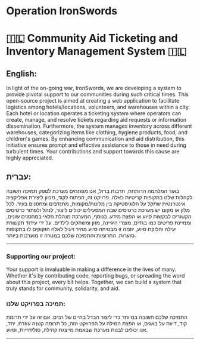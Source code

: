 # Operation IronSwords

# 🇮🇱 Community Aid Ticketing and Inventory Management System 🇮🇱

## English:

In light of the on-going war, IronSwords, we are developing a system to provide pivotal support to our communities during such critical times. This open-source project is aimed at creating a web application to facilitate logistics among hotels/locations, volunteers, and warehouses within a city. Each hotel or location operates a ticketing system where operators can create, manage, and resolve tickets regarding aid requests or information dissemination. Furthermore, the system manages inventory across different warehouses, categorizing items like clothing, hygiene products, food, and children's games. By enhancing communication and aid distribution, this initiative ensures prompt and effective assistance to those in need during turbulent times. Your contributions and support towards this cause are highly appreciated.

## עברית:

באור המלחמה הרותחת, חרבות ברזל, אנו מפתחים מערכת לספק תמיכה חשובה לקהלות שלנו בתקופות קריטיות כאלה. פרויקט זה, הפתוח לקוד, מכוון ליצירת אפליקציה אינטרנטית שתקל על הלוגיסטיקה בין מלונות/מקומות, מתנדבים ומחסנים בעיר. לכל מלון או מקום יש מערכת כרטיסים שבה המפעילים יכולים ליצור, לנהל ולפתור כרטיסים הקשורים לבקשות סיוע או הפצת מידע. בנוסף, המערכת מנהלת מלאי במחסנים שונים, וממיינת פריטים כמו בגדים, מוצרי היגיינה, מזון ומשחקים לילדים. על ידי עידוד תקשורת יעילה וחלוקת סיוע, יוזמה זו מבטיחה סיוע מהיר ויעיל לאלה הזקוקים לו בתקופות סוערות. התרומות והתמיכה שלכם במטרה זו מוערכות ביותר.

---

### Supporting our project:

Your support is invaluable in making a difference in the lives of many. Whether it's by contributing code, reporting bugs, or spreading the word about this project, every bit helps. Together, we can build a system that truly stands for community, solidarity, and aid.

### תמיכה בפרויקט שלנו:

התמיכה שלכם חשובה במיוחד כדי ליצור הבדל בחיים של רבים. אם זה על ידי תרומת קוד, דיווח על באגים, או הפצת המילה על הפרויקט הזה, כל תרומה קטנה עוזרת. יחד, אנו יכולים לבנות מערכת שבאמת מייצגת קהילה, סולידריות, וסיוע.

---
